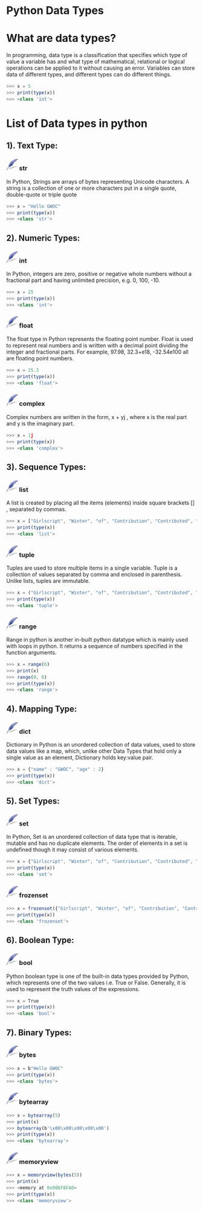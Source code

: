 
# Python Data Types

# What are data types?
In programming, data type is a classification that specifies which type of value a variable has and what type of mathematical, relational or logical operations can be applied to it without causing an error.
Variables can store data of different types, and different types can do different things.

```javascript
>>> x = 5
>>> print(type(x))
>>> <class 'int'>
```

# List of Data types in python

## 1). Text Type:	
### <img src="https://github.com/priyankapiba/priyankapiba/blob/main/feather1.png" width="30" height="30"> str </br>
   In Python, Strings are arrays of bytes representing Unicode characters. A string is a collection of one or more characters put in a single quote, double-quote or triple quote
```javascript
>>> x = "Hello GWOC"
>>> print(type(x))
>>> <class 'str'>
```
## 2). Numeric Types:	
### <img src="https://github.com/priyankapiba/priyankapiba/blob/main/feather1.png" width="30" height="30"> int</br> 
   In Python, integers are zero, positive or negative whole numbers without a fractional part and having unlimited precision, e.g. 0, 100, -10.
   
  

```javascript
>>> x = 25
>>> print(type(x))
>>> <class 'int'>
```
###  <img src="https://github.com/priyankapiba/priyankapiba/blob/main/feather1.png" width="30" height="30"> float</br>
   The float type in Python represents the floating point number. Float is used to represent real numbers and is written with a decimal point dividing the integer and fractional parts. For example, 97.98, 32.3+e18, -32.54e100 all are floating point numbers.
```javascript
>>> x = 25.3
>>> print(type(x))
>>> <class 'float'>
```
### <img src="https://github.com/priyankapiba/priyankapiba/blob/main/feather1.png" width="30" height="30"> complex</br>
   Complex numbers are written in the form, x + yj , where x is the real part and y is the imaginary part.
```javascript
>>> x = 1j
>>> print(type(x))
>>> <class 'complex'>
```
## 3). Sequence Types:	
### <img src="https://github.com/priyankapiba/priyankapiba/blob/main/feather1.png" width="30" height="30"> list</br>
   A list is created by placing all the items (elements) inside square brackets [] , separated by commas.
```javascript
>>> x = ["Girlscript", "Winter", "of", "Contribution", "Contributed", "by", "Priyanka"]
>>> print(type(x))
>>> <class 'list'>
```
### <img src="https://github.com/priyankapiba/priyankapiba/blob/main/feather1.png" width="30" height="30"> tuple</br>
   Tuples are used to store multiple items in a single variable. Tuple is a collection of values separated by comma and enclosed in parenthesis. Unlike lists, tuples are immutable. 
```javascript
>>> x = ("Girlscript", "Winter", "of", "Contribution", "Contributed", "by", "Priyanka")
>>> print(type(x))
>>> <class 'tuple'>
```
### <img src="https://github.com/priyankapiba/priyankapiba/blob/main/feather1.png" width="30" height="30"> range</br>
   Range in python is another in-built python datatype which is mainly used with loops in python. It returns a sequence of numbers specified in the function arguments.
```javascript
>>> x = range(6)
>>> print(x)
>>> range(0, 6)
>>> print(type(x))
>>> <class 'range'>
```
## 4). Mapping Type:	
### <img src="https://github.com/priyankapiba/priyankapiba/blob/main/feather1.png" width="30" height="30"> dict</br>
   Dictionary in Python is an unordered collection of data values, used to store data values like a map, which, unlike other Data Types that hold only a single value as an element, Dictionary holds key:value pair.
```javascript
>>> x = {"name" : "GWOC", "age" : 2}
>>> print(type(x))
>>> <class 'dict'>
```
## 5). Set Types:	
### <img src="https://github.com/priyankapiba/priyankapiba/blob/main/feather1.png" width="30" height="30"> set</br>
   In Python, Set is an unordered collection of data type that is iterable, mutable and has no duplicate elements. The order of elements in a set is undefined though it may consist of various elements.
```javascript
>>> x = {"Girlscript", "Winter", "of", "Contribution", "Contributed", "by", "Priyanka"}
>>> print(type(x))
>>> <class 'set'>
```
### <img src="https://github.com/priyankapiba/priyankapiba/blob/main/feather1.png" width="30" height="30"> frozenset</br>
```javascript
>>> x = frozenset({"Girlscript", "Winter", "of", "Contribution", "Contributed", "by", "Priyanka"})
>>> print(type(x))
>>> <class 'frozenset'>
```
## 6). Boolean Type:	
### <img src="https://github.com/priyankapiba/priyankapiba/blob/main/feather1.png" width="30" height="30"> bool</br>
   Python boolean type is one of the built-in data types provided by Python, which represents one of the two values i.e. True or False. Generally, it is used to represent the truth values of the expressions.
```javascript
>>> x = True
>>> print(type(x))
>>> <class 'bool'>
```
## 7). Binary Types:	
### <img src="https://github.com/priyankapiba/priyankapiba/blob/main/feather1.png" width="30" height="30"> bytes</br>
```javascript
>>> x = b"Hello GWOC"
>>> print(type(x))
>>> <class 'bytes'>
```
### <img src="https://github.com/priyankapiba/priyankapiba/blob/main/feather1.png" width="30" height="30"> bytearray</br> 
```javascript
>>> x = bytearray(5)
>>> print(x)
>>> bytearray(b'\x00\x00\x00\x00\x00')
>>> print(type(x))
>>> <class 'bytearray'>
```
### <img src="https://github.com/priyankapiba/priyankapiba/blob/main/feather1.png" width="30" height="30"> memoryview</br>
```javascript
>>> x = memoryview(bytes(5))
>>> print(x)
>>> <memory at 0x006F8FA0>
>>> print(type(x))
>>> <class 'memoryview'>
```
   
